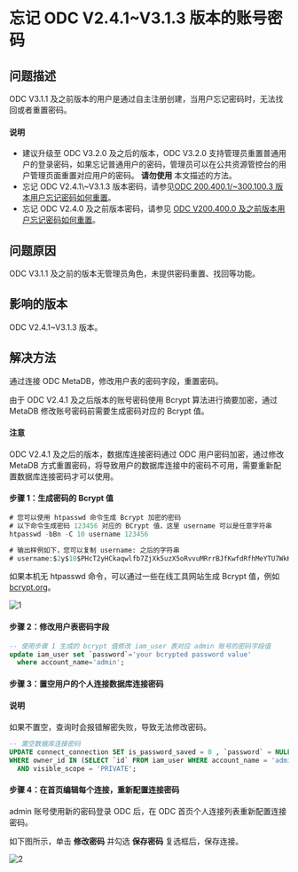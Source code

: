 忘记 ODC V2.4.1\~V3.1.3 版本的账号密码
==============================================

问题描述
-------------

ODC V3.1.1 及之前版本的用户是通过自主注册创建，当用户忘记密码时，无法找回或者重置密码。

<main id="notice" type='explain'>
  <h4>说明</h4>
  <ul>
  <li>建议升级至 ODC V3.2.0 及之后的版本，ODC V3.2.0 支持管理员重置普通用户的登录密码，如果忘记普通用户的密码，管理员可以在公共资源管控台的用户管理页面重置对应用户的密码。 <strong>请勿使用</strong> 本文描述的方法。</li>
  <li>忘记 ODC V2.4.1\~V3.1.3 版本密码，请参见<a href="200.forget-account-password-of-odc-v200.400.1-to-v300.100.300.md">ODC 200.400.1/~300.100.3 版本用户忘记密码如何重置</a>。</li>
  <li>忘记 ODC V2.4.0 及之前版本密码，请参见 <a href="300.forget-user-password-of-odc-v200.400.0-and-earlier-versions.md">ODC V200.400.0 及之前版本用户忘记密码如何重置</a>。</li>
  </ul>
</main>

**问题原因** 
-----------------

ODC V3.1.1 及之前的版本无管理员角色，未提供密码重置、找回等功能。

**影响的版本**
--------------------------

ODC V2.4.1\~V3.1.3 版本。

**解决方法** 
-------------------------

通过连接 ODC MetaDB，修改用户表的密码字段，重置密码。

由于 ODC V2.4.1 及之后版本的账号密码使用 Bcrypt 算法进行摘要加密，通过 MetaDB 修改账号密码前需要生成密码对应的 Bcrypt 值。

<main id="notice" type='notice'>
   <h4>注意</h4>
   <p>ODC V2.4.1 及之后的版本，数据库连接密码通过 ODC 用户密码加密，通过修改 MetaDB 方式重置密码，将导致用户的数据库连接中的密码不可用，需要重新配置数据库连接密码才可以使用。</p>
</main>

#### **步骤 1：生成密码的 Bcrypt 值** 

```sql
# 您可以使用 htpasswd 命令生成 Bcrypt 加密的密码
# 以下命令生成密码 123456 对应的 BCrypt 值，这里 username 可以是任意字符串
htpasswd -bBn -C 10 username 123456

# 输出样例如下，您可以复制 username: 之后的字符串
# username:$2y$10$PHcT2yHCkaqwlfb7ZjXk5uzX5oRvvuMRrrBJfKwfdRfhMeYTU7WkK
```

如果本机无 htpasswd 命令，可以通过一些在线工具网站生成 Bcrypt 值，例如 [bcrypt.org](https://bcrypt.org/)。

![1](https://obbusiness-private.oss-cn-shanghai.aliyuncs.com/doc/img/odc/KB/3.common-troubleshooting/8.account-password-problem/2.forget-account-password-of-odc-v2.4.1-to-v3.1.3/1.png)

#### **步骤 2：修改用户表密码字段**

```sql
-- 使用步骤 1 生成的 bcrypt 值修改 iam_user 表对应 admin 账号的密码字段值
update iam_user set `password`='your bcrypted password value'
  where account_name='admin';
```

#### **步骤 3：置空用户的个人连接数据库连接密码** 

<main id="notice" type='explain'>
   <h4>说明</h4>
   <p>如果不置空，查询时会报错解密失败，导致无法修改密码。</p>
</main> 

```sql
-- 置空数据库连接密码
UPDATE connect_connection SET is_password_saved = 0 , `password` = NULL ,  sys_tenant_password = NULL
WHERE owner_id IN (SELECT `id` FROM iam_user WHERE account_name = 'admin') 
  AND visible_scope = 'PRIVATE';
```

#### **步骤 4：在首页编辑每个连接，重新配置连接密码**

admin 账号使用新的密码登录 ODC 后，在 ODC 首页个人连接列表重新配置连接密码。

如下图所示，单击 **修改密码** 并勾选 **保存密码** 复选框后，保存连接。

![2](https://obbusiness-private.oss-cn-shanghai.aliyuncs.com/doc/img/odc/KB/3.common-troubleshooting/8.account-password-problem/2.forget-account-password-of-odc-v2.4.1-to-v3.1.3/2.png)
